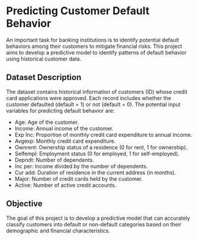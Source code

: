 # Predicting Customer Default Behavior
An important task for banking institutions is to identify potential default behaviors among their customers to mitigate financial risks. This project aims to develop a predictive model to identify patterns of default behavior using historical customer data.

## Dataset Description
The dataset contains historical information of customers (ID) whose credit card applications were approved. Each record includes whether the customer defaulted (default = 1) or not (default = 0). The potential input variables for predicting default behavior are:

- Age: Age of the customer.
- Income: Annual income of the customer.
- Exp Inc: Proportion of monthly credit card expenditure to annual income.
- Avgexp: Monthly credit card expenditure.
- Ownrent: Ownership status of a residence (0 for rent, 1 for ownership).
- Selfempl: Employment status (0 for employed, 1 for self-employed).
- Depndt: Number of dependents.
- Inc per: Income divided by the number of dependents.
- Cur add: Duration of residence in the current address (in months).
- Major: Number of credit cards held by the customer.
- Active: Number of active credit accounts.

## Objective
The goal of this project is to develop a predictive model that can accurately classify customers into default or non-default categories based on their demographic and financial characteristics.
 
